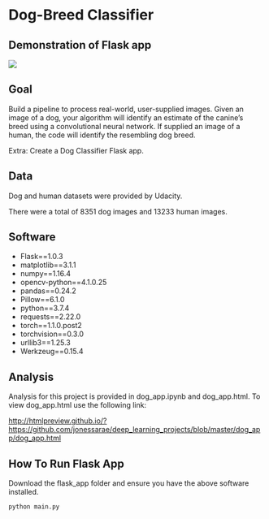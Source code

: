 # Dog-Breed Classifier

## Demonstration of Flask app

![](https://media.giphy.com/media/iH8C4Jou3rbS5TY4Xl/giphy.gif)

## Goal

Build a pipeline to process real-world, user-supplied images. Given an image of a dog, your algorithm will identify an estimate of the canine’s breed using a convolutional neural network. If supplied an image of a human, the code will identify the resembling dog breed.

Extra: Create a Dog Classifier Flask app.

## Data

Dog and human datasets were provided by Udacity. 

There were a total of 8351 dog images and 13233 human images.

## Software 

* Flask==1.0.3
* matplotlib==3.1.1
* numpy==1.16.4
* opencv-python==4.1.0.25
* pandas==0.24.2
* Pillow==6.1.0
* python==3.7.4
* requests==2.22.0
* torch==1.1.0.post2
* torchvision==0.3.0
* urllib3==1.25.3
* Werkzeug==0.15.4

## Analysis 

Analysis for this project is provided in dog_app.ipynb and dog_app.html. To view dog_app.html use the following link:

http://htmlpreview.github.io/?https://github.com/jonessarae/deep_learning_projects/blob/master/dog_app/dog_app.html

## How To Run Flask App

Download the flask_app folder and ensure you have the above software installed.

`python main.py`


